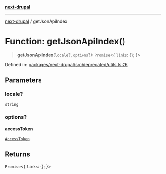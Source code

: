 [**next-drupal**](../README.md)

---

[next-drupal](../globals.md) / getJsonApiIndex

# Function: getJsonApiIndex()

> **getJsonApiIndex**(`locale`?, `options`?): `Promise`\<\{ `links`: \{\}; \}\>

Defined in: [packages/next-drupal/src/deprecated/utils.ts:26](https://github.com/chapter-three/next-drupal/blob/e9ce3be1c38aebdcd2cc8c7ae8d8fa2dab7f46bf/packages/next-drupal/src/deprecated/utils.ts#L26)

## Parameters

### locale?

`string`

### options?

#### accessToken

[`AccessToken`](../interfaces/AccessToken.md)

## Returns

`Promise`\<\{ `links`: \{\}; \}\>
